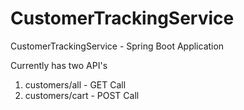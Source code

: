 # CustomerTrackingService
CustomerTrackingService - Spring Boot Application

Currently has two API's
1.  customers/all - GET Call
2.  customers/cart - POST Call
